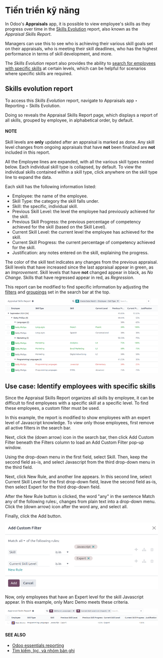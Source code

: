 # Tiến triển kỹ năng

In Odoo's **Appraisals** app, it is possible to view employee's skills as they progress over time in
the [Skills Evolution](#appraisals-identify-skills-evolution) report, also known as the
*Appraisal Skills Report*.

Managers can use this to see who is achieving their various skill goals set on their appraisals, who
is meeting their skill deadlines, who has the highest performance in terms of skill development, and
more.

The *Skills Evolution* report also provides the ability to [search for employees with specific
skills](#appraisals-identify-skills) at certain levels, which can be helpful for scenarios where
specific skills are required.

<a id="appraisals-identify-skills-evolution"></a>

## Skills evolution report

To access this *Skills Evolution* report, navigate to Appraisals app ‣ Reporting
‣ Skills Evolution.

Doing so reveals the Appraisal Skills Report page, which displays a report of all
skills, grouped by employee, in alphabetical order, by default.

#### NOTE
Skill levels are **only** updated after an appraisal is marked as done. Any skill level changes
from ongoing appraisals that have **not** been finalized are **not** included in this report.

All the Employee lines are expanded, with all the various skill types nested below. Each
individual skill type is collapsed, by default. To view the individual skills contained within a
skill type, click anywhere on the skill type line to expand the data.

Each skill has the following information listed:

- Employee: the name of the employee.
- Skill Type: the category the skill falls under.
- Skill: the specific, individual skill.
- Previous Skill Level: the level the employee had previously achieved for the skill.
- Previous Skill Progress: the previous percentage of competency achieved for the skill
  (based on the Skill Level).
- Current Skill Level: the current level the employee has achieved for the skill.
- Current Skill Progress: the current percentage of competency achieved for the skill.
- Justification: any notes entered on the skill, explaining the progress.

The color of the skill text indicates any changes from the previous appraisal. Skill levels that
have increased since the last appraisal appear in green, as an *Improvement*. Skill levels that have
**not** changed appear in black, as *No Change*. Skills that have regressed appear in red, as
*Regression*.

This report can be modified to find specific information by adjusting the [filters](../../essentials/search.md#search-filters) and [groupings](../../essentials/search.md#search-group) set in the search bar at the top.

![A report showing all the skills grouped by employee.](../../../.gitbook/assets/skills-report.png)

<a id="appraisals-identify-skills"></a>

## Use case: Identify employees with specific skills

Since the Appraisal Skills Report organizes all skills by employee, it can be difficult
to find employees with a specific skill at a specific level. To find these employees, a custom
filter must be used.

In this example, the report is modified to show employees with an expert level of Javascript
knowledge. To view only those employees, first remove all active filters in the search bar.

Next, click the <i class="fa fa-caret-down"></i> (down arrow) icon in the search bar, then click
Add Custom Filter beneath the <i class="fa fa-filters"></i> Filters column to load an
Add Custom Filter pop-up window.

Using the drop-down menu in the first field, select Skill. Then, keep the second field
as-is, and select Javascript from the third drop-down menu in the third field.

Next, click New Rule, and another line appears. In this second line, select
Current Skill Level for the first drop-down field, leave the second field as-is, then
select Expert for the third drop-down field.

After the New Rule button is clicked, the word "any" in the sentence
Match any of the following rules:, changes from plain text into a drop-down menu. Click
the <i class="fa fa-caret-down"></i> (down arrow) icon after the word any, and select
all.

Finally, click the Add button.

![The Custom Filter pop-up with the parameters set.](../../../.gitbook/assets/javascript.png)

Now, only employees that have an Expert level for the skill Javascript
appear. In this example, only Marc Demo meets these criteria.

![The employees with expert Javascript skills.](../../../.gitbook/assets/results.png)

#### SEE ALSO
- [Odoo essentials reporting](../../essentials/reporting.md)
- [Tìm kiếm, lọc, và nhóm bản ghi](../../essentials/search.md)
